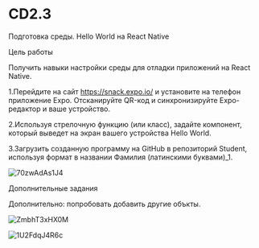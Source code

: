# CD2.3

Подготовка среды. Hello World на React Native

Цель работы

Получить навыки настройки среды для отладки приложений на React Native.

1.Перейдите на сайт https://snack.expo.io/ и установите на телефон приложение Expo. Отсканируйте QR-код и синхронизируйте Expo-редактор и ваше устройство.

2.Используя стрелочную функцию (или класс), задайте компонент, который выведет на экран вашего устройства Hello World.

3.Загрузить созданную программу на GitHub в репозиторий Student, используя формат в названии Фамилия (латинскими буквами)_1.

![70zwAdAs1J4](https://user-images.githubusercontent.com/70980145/160000981-5ba0b8d2-5ac3-4ee7-8115-5dafa91c8ab0.jpg)

Дополнительные задания

Дополнительно: попробовать добавить другие объкты.

![ZmbhT3xHX0M](https://user-images.githubusercontent.com/70980145/160001008-121e1971-e18f-4059-98a7-8a7ebd38bafe.jpg)

![1U2FdqJ4R6c](https://user-images.githubusercontent.com/70980145/160001022-d5d2be1c-5ff9-4c83-be3d-b488c1f69c4b.jpg)
